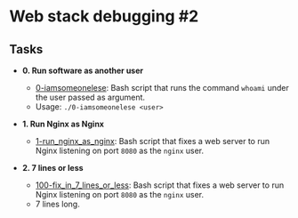 # Web stack debugging #2

## Tasks

- **0. Run software as another user**

  - [0-iamsomeonelese](./0-iamsomeonelese): Bash script that runs the command
    `whoami` under the user passed as argument.
  - Usage: `./0-iamsomeonelese <user>`

- **1. Run Nginx as Nginx**

  - [1-run_nginx_as_nginx](./1-run_nginx_as_nginx): Bash script that fixes a
    web server to run Nginx listening on port `8080` as the `nginx` user.

- **2. 7 lines or less**
  - [100-fix_in_7_lines_or_less](./100-fix_in_7_lines_or_less): Bash script
    that fixes a web server to run Nginx listening on port `8080` as the `nginx`
    user.
  - 7 lines long.

